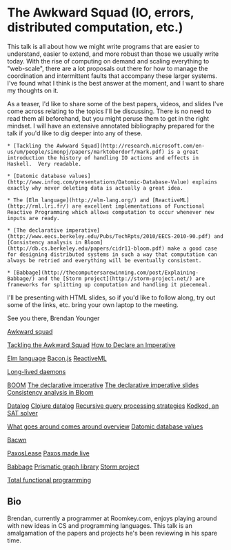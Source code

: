 # The Awkward Squad (IO, errors, distributed computation, etc.)

This talk is all about how we might write programs that are easier to understand, easier to extend, and more robust than those we usually write today.  With the rise of computing on demand and scaling everything to "web-scale", there are a lot proposals out there for how to manage the coordination and intermittent faults that accompany these larger systems.  I've found what I think is the best answer at the moment, and I want to share my thoughts on it.

As a teaser, I'd like to share some of the best papers, videos, and slides I've come across relating to the topics I'll be discussing.  There is no need to read them all beforehand, but you might peruse them to get in the right mindset.  I will have an extensive annotated bibliography prepared for the talk if you'd like to dig deeper into any of these.

    * [Tackling the Awkward Squad](http://research.microsoft.com/en-us/um/people/simonpj/papers/marktoberdorf/mark.pdf) is a great introduction the history of handling IO actions and effects in Haskell.  Very readable.

    * [Datomic database values](http://www.infoq.com/presentations/Datomic-Database-Value) explains exactly why never deleting data is actually a great idea.

    * The [Elm language](http://elm-lang.org/) and [ReactiveML](http://rml.lri.fr/) are excellent implementations of Functional Reactive Programming which allows computation to occur whenever new inputs are ready.

    * [The declarative imperative](http://www.eecs.berkeley.edu/Pubs/TechRpts/2010/EECS-2010-90.pdf) and [Consistency analysis in Bloom](http://db.cs.berkeley.edu/papers/cidr11-bloom.pdf) make a good case for designing distributed systems in such a way that computation can always be retried and everything will be eventually consistent.

    * [Babbage](http://thecomputersarewinning.com/post/Explaining-Babbage/) and the [Storm project](http://storm-project.net/) are frameworks for splitting up computation and handling it piecemeal.

I'll be presenting with HTML slides, so if you'd like to follow along, try out some of the links, etc. bring your own laptop to the meeting.

See you there,
Brendan Younger

[Awkward squad](http://en.wikipedia.org/wiki/Awkward_Squad)

[Tackling the Awkward Squad](http://research.microsoft.com/en-us/um/people/simonpj/papers/marktoberdorf/mark.pdf)
[How to Declare an Imperative](https://wiki.ittc.ku.edu/lambda/images/3/3b/Wadler_-_How_to_Declare_an_Imperative.pdf)

[Elm language](http://elm-lang.org/)
[Bacon.js](https://github.com/raimohanska/bacon.js)
[ReactiveML](http://rml.lri.fr/)

[Long-lived daemons](http://blog.booking.com/non-daemons-advanced-daemons-that-arent-daemons.html)

[BOOM](http://boom.cs.berkeley.edu/)
[The declarative imperative](http://www.eecs.berkeley.edu/Pubs/TechRpts/2010/EECS-2010-90.pdf)
[The declarative imperative slides](http://db.cs.berkeley.edu/jmh/talks/podskeynote10.pdf)
[Consistency analysis in Bloom](http://db.cs.berkeley.edu/papers/cidr11-bloom.pdf)

[Datalog](http://www-users.cselabs.umn.edu/classes/Spring-2010/csci8211/Readings/datalog.pdf)
[Clojure datalog](http://code.google.com/p/clojure-contrib/wiki/DatalogOverview)
[Recursive query processing strategies](http://users.dcc.uchile.cl/~cgutierr/cursos/FDB/p16-bancilhon.pdf)
[Kodkod, an SAT solver](http://alloy.mit.edu/kodkod/download.html)

[What goes around comes around overview](http://web.eecs.umich.edu/~klefevre/eecs584/Handouts/Stonebraker-Hellerstein.pdf)
[Datomic database values](http://www.infoq.com/presentations/Datomic-Database-Value)

[Bacwn](https://github.com/fogus/bacwn)

[PaxosLease](http://arxiv.org/pdf/1209.4187.pdf)
[Paxos made live](http://www.cs.utexas.edu/~lorenzo/corsi/cs380d/papers/paper2-1.pdf)

[Babbage](http://thecomputersarewinning.com/post/Explaining-Babbage/)
[Prismatic graph library](http://blog.getprismatic.com/blog/2012/10/1/prismatics-graph-at-strange-loop.html)
[Storm project](http://storm-project.net/)

[Total functional programming](http://www.jucs.org/jucs_10_7/total_functional_programming/jucs_10_07_0751_0768_turner.pdf)

## Bio

Brendan, currently a programmer at Roomkey.com, enjoys playing around with new ideas in CS and programming languages.  This talk is an amalgamation of the papers and projects he's been reviewing in his spare time.
